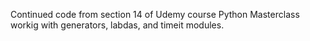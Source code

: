 Continued code from section 14 of Udemy course Python Masterclass workig with generators, labdas, and timeit modules. 
